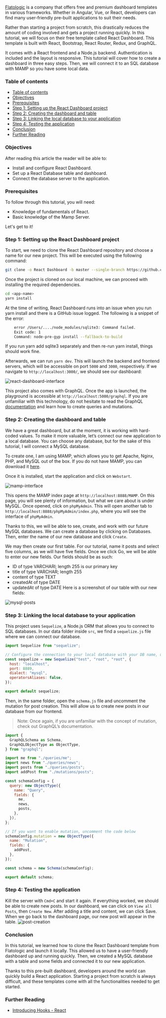 
[Flatologic](https://flatlogic.com/) is a company that offers free and premium dashboard templates in various frameworks. Whether in Angular, Vue, or React, developers can find many user-friendly pre-built applications to suit their needs. 

Rather than starting a project from scratch, this drastically reduces the amount of coding involved and gets a project running quickly. In this tutorial, we will focus on their free template called React Dashboard. This template is built with React, Bootstrap, React Router, Redux, and GraphQL.

It comes with a React frontend and a Node.js backend. Authentication is included and the layout is responsive. This tutorial will cover how to create a dashboard in three easy steps. Then, we will connect it to an SQL database with MAMP so you have some local data.

### Table of contents

- [Table of contents](#table-of-contents)
- [Objectives](#objectives)
- [Prerequisites](#prerequisites)
- [Step 1: Setting up the React Dashboard project](#step-1-setting-up-the-react-dashboard-project)
- [Step 2: Creating the dashboard and table](#step-2-creating-the-dashboard-and-table)
- [Step 3: Linking the local database to your application](#step-3-linking-the-local-database-to-your-application)
- [Step 4: Testing the application](#step-4-testing-the-application)
- [Conclusion](#conclusion)
- [Further Reading](#further-reading)

### Objectives

After reading this article the reader will be able to:
- Install and configure React Dashboard.
- Set up a React Database table and dashboard.
- Connect the database server to the application.

### Prerequisites
To follow through this tutorial, you will need:
- Knowledge of fundamentals of React.
- Basic knowledge of the Mamp Server.

Let's get to it!

### Step 1: Setting up the React Dashboard project

To start, we need to clone the React Dashboard repository and choose a name for our new project. This will be executed using the following command:

```bash
git clone -o React Dashboard -b master --single-branch https://github.com/flatlogic/React Dashboard.git <app-name>
```

Once the project is cloned on our local machine, we can proceed with installing the required dependencies.

```bash
cd <app-name>
yarn install
```

At the time of writing, React Dashboard runs into an issue when you run yarn install and there is a GitHub issue logged. The following is a snippet of the error:

```bash
    error /Users/..../node_modules/sqlite3: Command failed.
    Exit code: 1
    Command: node-pre-gyp install --fallback-to-build
```

If you run yarn add sqlite3 separately and then re-run yarn install, things should work fine.

Afterwards, we can run `yarn dev`. This will launch the backend and frontend servers, which will be accessible on port `5000` and `3000`, respectively. If we navigate to `http://localhost:3000/`, we should see our dashboard:

![react-dashboard-interface](/engineering-education/creating-dashboards-in-react-using-react-dashboards/react-dashboard-interface.png)

This project also comes with GraphQL. Once the app is launched, the playground is accessible at `http://localhost:5000/graphql`. If you are unfamiliar with this technology, do not hesitate to read the GraphQL [documentation](https://graphql.org/) and learn how to create queries and mutations.

### Step 2: Creating the dashboard and table
We have a great dashboard, but at the moment, it is working with hard-coded values. To make it more valuable, let’s connect our new application to a local database. You can choose any database, but for the sake of this tutorial, I will connect a MySQL database.

To create one, I am using MAMP, which allows you to get Apache, Nginx, PHP, and MySQL out of the box. If you do not have MAMP, you can download it [here](https://mamp.info/en/downloads/).

Once it is installed, start the application and click on `Webstart`.

![mamp-interface](/engineering-education/creating-dashboards-in-react-using-react-dashboards/mamp-interface.png)

This opens the MAMP index page at `http://localhost:8888/MAMP`. On this page, you will see plenty of information, but what we care about is under MySQL. Once opened, click on `phpMyAdmin`. This will open another tab to `http://localhost:8888/phpMyAdmin/index.php`, where you will see the interface of `phpMyAdmin`.

Thanks to this, we will be able to see, create, and work with our future MySQL databases. We can create a database by clicking on Databases. Then, enter the name of our new database and click `Create`.

We may then create our first table. For our tutorial, name it posts and select five columns, as we will have five fields. Once we click Go, we will be able to enter our new fields. Our fields should be as such:

- ID of type VARCHARl; length 255 is our primary key
- title of type VARCHAR; length 255
- content of type TEXT
- createdAt of type DATE
- updatedAt of type DATE
  Here is a screenshot of our table with our new fields:

![mysql-posts](/engineering-education/creating-dashboards-in-react-using-react-dashboards/mysql-posts.png)

### Step 3: Linking the local database to your application
This project uses `Sequelize`, a Node.js ORM that allows you to connect to SQL databases. In our data folder inside `src`, we find a `sequelize.js` file where we can connect our database.

```javascript
import Sequelize from "sequelize";

// Configure the connection to your local database with your DB name, username, password and the port on which your DB runs.
const sequelize = new Sequelize("test", "root", "root", {
  host: "localhost",
  port: 8889,
  dialect: "mysql",
  operatorsAliases: false,
});

export default sequelize;
```

Then, in the same folder, open the `schema.js` file and uncomment the mutation for post creation. This will allow us to create new posts in our database from our frontend.

> Note: Once again, if you are unfamiliar with the concept of mutation, check out GraphQL’s documentation.

```javascript
import {
  GraphQLSchema as Schema,
  GraphQLObjectType as ObjectType,
} from "graphql";

import me from "./queries/me";
import news from "./queries/news";
import posts from "./queries/posts";
import addPost from "./mutations/posts";

const schemaConfig = {
  query: new ObjectType({
    name: "Query",
    fields: {
      me,
      news,
      posts,
    },
  }),
};

// If you want to enable mutation, uncomment the code below
schemaConfig.mutation = new ObjectType({
  name: "Mutation",
  fields: {
    addPost,
  },
});

const schema = new Schema(schemaConfig);

export default schema;
```

### Step 4: Testing the application
Kill the server with `Cmd+C` and start it again. If everything worked, we should be able to create new posts. In our dashboard, we can click on `View all Posts`, then `Create New`. After adding a title and content, we can click Save. When we go back to the dashboard page, our new post will appear in the table.
![post-creation](/engineering-education/creating-dashboards-in-react-using-react-dashboards/post-creation.png)

### Conclusion
In this tutorial, we learned how to clone the React Dashboard template from Flatologic and launch it locally. This allowed us to have a user-friendly dashboard up and running quickly. Then, we created a MySQL database with a table and some fields and connected it to our new application.

Thanks to this pre-built dashboard, developers around the world can quickly build a React application. Starting a project from scratch is always difficult, and these templates come with all the functionalities needed to get started.

### Further Reading

- [Introducing Hooks - React](https://reactjs.org/docs/hooks-intro.html)
